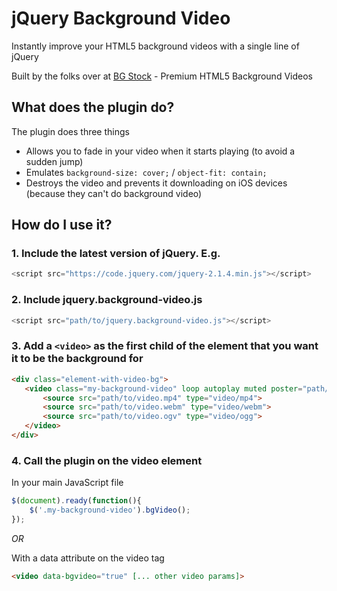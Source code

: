 # jQuery Background Video
Instantly improve your HTML5 background videos with a single line of jQuery

Built by the folks over at [BG Stock](https://html5backgroundvideos.com) - Premium HTML5 Background Videos

## What does the plugin do?
The plugin does three things
 - Allows you to fade in your video when it starts playing (to avoid a sudden jump)
 - Emulates `background-size: cover;` / `object-fit: contain;`
 - Destroys the video and prevents it downloading on iOS devices (because they can't do background video)

 ## How do I use it?
 ### 1. Include the latest version of jQuery. E.g.
 ```javascript
 <script src="https://code.jquery.com/jquery-2.1.4.min.js"></script>
 ```
 ### 2. Include jquery.background-video.js
 ```javascript
 <script src="path/to/jquery.background-video.js"></script>
 ```
 ### 3. Add a `<video>` as the first child of the element that you want it to be the background for

 ```html
 <div class="element-with-video-bg">
	<video class="my-background-video" loop autoplay muted poster="path/to/your/poster.jpg">
		<source src="path/to/video.mp4" type="video/mp4">
		<source src="path/to/video.webm" type="video/webm">
		<source src="path/to/video.ogv" type="video/ogg">
	</video>
</div>
```

### 4. Call the plugin on the video element
In your main JavaScript file

```javascript
$(document).ready(function(){
	$('.my-background-video').bgVideo();
});
```

*OR*

With a data attribute on the video tag

```html
<video data-bgvideo="true" [... other video params]>
```

